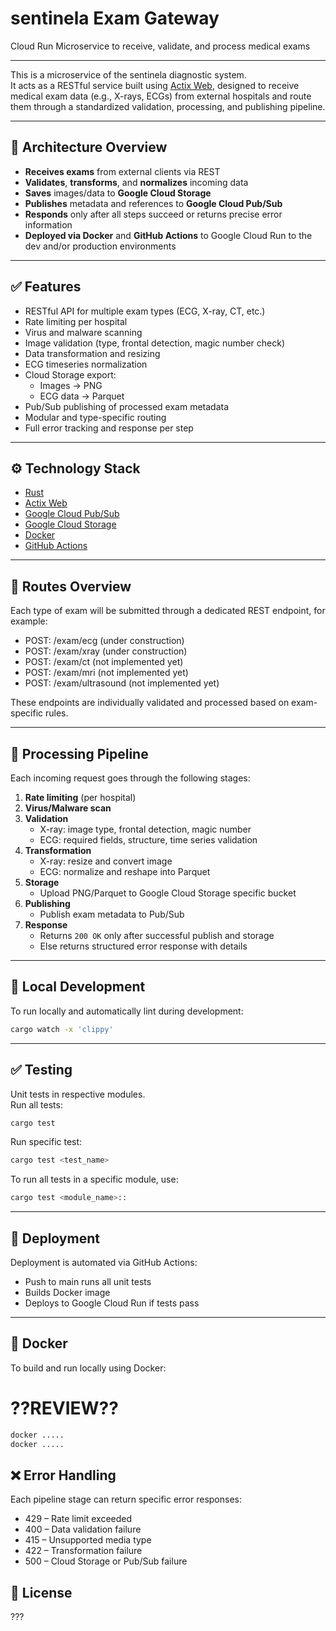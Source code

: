 # sentinela Exam Gateway  
Cloud Run Microservice to receive, validate, and process medical exams

---

This is a microservice of the sentinela diagnostic system.  
It acts as a RESTful service built using [Actix Web](https://actix.rs/), designed to receive medical exam data (e.g., X-rays, ECGs) from external hospitals and route them through a standardized validation, processing, and publishing pipeline.

---

## 🧱 Architecture Overview

- **Receives exams** from external clients via REST
- **Validates**, **transforms**, and **normalizes** incoming data
- **Saves** images/data to **Google Cloud Storage**
- **Publishes** metadata and references to **Google Cloud Pub/Sub**
- **Responds** only after all steps succeed or returns precise error information
- **Deployed via Docker** and **GitHub Actions** to Google Cloud Run to the dev and/or production environments

---

## ✅ Features

- RESTful API for multiple exam types (ECG, X-ray, CT, etc.)
- Rate limiting per hospital
- Virus and malware scanning
- Image validation (type, frontal detection, magic number check)
- Data transformation and resizing
- ECG timeseries normalization
- Cloud Storage export:
    - Images → PNG
    - ECG data → Parquet
- Pub/Sub publishing of processed exam metadata
- Modular and type-specific routing
- Full error tracking and response per step 

---

## ⚙️ Technology Stack

- [Rust](https://www.rust-lang.org/)
- [Actix Web](https://actix.rs/)
- [Google Cloud Pub/Sub](https://cloud.google.com/pubsub)
- [Google Cloud Storage](https://cloud.google.com/storage)
- [Docker](https://www.docker.com/)
- [GitHub Actions](https://github.com/features/actions)

---

## 📌 Routes Overview

Each type of exam will be submitted through a dedicated REST endpoint, for example:
- POST: /exam/ecg (under construction)
- POST: /exam/xray (under construction)
- POST: /exam/ct (not implemented yet)
- POST: /exam/mri (not implemented yet)
- POST: /exam/ultrasound (not implemented yet)

These endpoints are individually validated and processed based on exam-specific rules.

---

## 🔁 Processing Pipeline

Each incoming request goes through the following stages:

1. **Rate limiting** (per hospital)
2. **Virus/Malware scan**
3. **Validation**
    - X-ray: image type, frontal detection, magic number
    - ECG: required fields, structure, time series validation
4. **Transformation**
    - X-ray: resize and convert image
    - ECG: normalize and reshape into Parquet
5. **Storage**
    - Upload PNG/Parquet to Google Cloud Storage specific bucket
6. **Publishing**
    - Publish exam metadata to Pub/Sub
7. **Response**
    - Returns `200 OK` only after successful publish and storage
    - Else returns structured error response with details

---

## 🧪 Local Development

To run locally and automatically lint during development:

```bash
cargo watch -x 'clippy'
```  

---

## ✅ Testing
 
Unit tests in respective modules.  
Run all tests:
```bash
cargo test
```
Run specific test:
```bash
cargo test <test_name>
```
To run all tests in a specific module, use:
```bash
cargo test <module_name>::
```

---

## 🚀 Deployment

Deployment is automated via GitHub Actions:
- Push to main runs all unit tests
- Builds Docker image
- Deploys to Google Cloud Run if tests pass

---

## 🐳 Docker

To build and run locally using Docker:

# ??REVIEW??
```bash 
docker .....
docker .....
```

## ❌ Error Handling

Each pipeline stage can return specific error responses:
- 429 – Rate limit exceeded
- 400 – Data validation failure
- 415 – Unsupported media type
- 422 – Transformation failure
- 500 – Cloud Storage or Pub/Sub failure

## 📄 License
???
